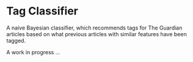 # Tag Classifier

A naive Bayesian classifier, which recommends tags for The Guardian articles based on what previous articles with
similar features have been tagged.

A work in progress ...
